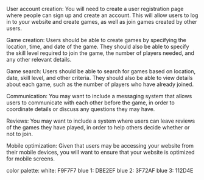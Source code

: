 User account creation: You will need to create a user registration page where people can sign up and create an account. This will allow users to log in to your website and create games, as well as join games created by other users.

Game creation: Users should be able to create games by specifying the location, time, and date of the game. They should also be able to specify the skill level required to join the game, the number of players needed, and any other relevant details.

Game search: Users should be able to search for games based on location, date, skill level, and other criteria. They should also be able to view details about each game, such as the number of players who have already joined.

Communication: You may want to include a messaging system that allows users to communicate with each other before the game, in order to coordinate details or discuss any questions they may have.

Reviews: You may want to include a system where users can leave reviews of the games they have played, in order to help others decide whether or not to join.

Mobile optimization: Given that users may be accessing your website from their mobile devices, you will want to ensure that your website is optimized for mobile screens.

color palette:
white: F9F7F7
blue 1: DBE2EF
blue 2: 3F72AF
blue 3: 112D4E
